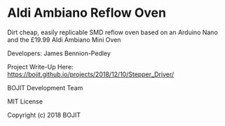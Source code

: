 # Aldi Ambiano Reflow Oven
Dirt cheap, easily replicable SMD reflow oven based on an Arduino Nano
and the £19.99 Aldi Ambiano Mini Oven

Developers: James Bennion-Pedley

Project Write-Up Here: https://bojit.github.io/projects/2018/12/10/Stepper_Driver/

BOJIT Development Team

MIT License

Copyright (c) 2018 BOJIT
